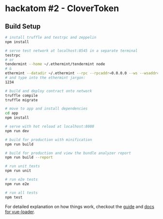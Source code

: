 # hackatom #2 - CloverToken

## Build Setup

``` bash
# install truffle and testrpc and zeppelin
npm install

# serve test network at localhost:8545 in a separate terminal
testrpc
# or
tendermint --home ~/.ethermint/tendermint node
# &
ethermint --datadir ~/.ethermint --rpc --rpcaddr=0.0.0.0 --ws --wsaddr=0.0.0.0 --rpcapi eth,net,web3,personal,admin --unlock 0x7eFf122b94897EA5b0E2A9abf47B86337FAfebdC
# and type into the ethermint jargon:
1234

# build and deploy contract onto network
truffle compile
truffle migrate

# move to app and install dependencies
cd app
npm install

# serve with hot reload at localhost:8080
npm run dev

# build for production with minification
npm run build

# build for production and view the bundle analyzer report
npm run build --report

# run unit tests
npm run unit

# run e2e tests
npm run e2e

# run all tests
npm test
```

For detailed explanation on how things work, checkout the [guide](http://vuejs-templates.github.io/webpack/) and [docs for vue-loader](http://vuejs.github.io/vue-loader).
